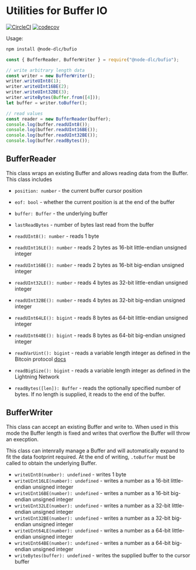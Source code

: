 # Utilities for Buffer IO

[![CircleCI](https://circleci.com/gh/atomicfinance/node-dlc/tree/master.svg?style=shield)](https://circleci.com/gh/atomicfinance/node-dlc/tree/master)
[![codecov](https://codecov.io/gh/atomicfinance/node-dlc/branch/master/graph/badge.svg)](https://codecov.io/gh/atomicfinance/node-dlc)

Usage:

```bash
npm install @node-dlc/bufio
```

```javascript
const { BufferReader, BufferWriter } = require("@node-dlc/bufio");

// write arbitrary length data
const writer = new BufferWriter();
writer.writeUInt8(1);
writer.writeUInt16BE(2);
writer.writeUInt32BE(3);
writer.writeBytes(Buffer.from([4]));
let buffer = writer.toBuffer();

// read values
const reader = new BufferReader(buffer);
console.log(buffer.readUInt8());
console.log(buffer.readUInt16BE());
console.log(buffer.readUInt32BE());
console.log(buffer.readBytes());
```

## BufferReader

This class wraps an existing Buffer and allows reading data from the Buffer. This class includes

- `position: number` - the current buffer cursor position
- `eof: bool` - whether the current position is at the end of the buffer
- `buffer: Buffer` - the underlying buffer
- `lastReadBytes` - number of bytes last read from the buffer

- `readUInt8(): number` - reads 1 byte
- `readUInt16LE(): number` - reads 2 bytes as 16-bit little-endian unsigned integer
- `readUInt16BE(): number` - reads 2 bytes as 16-bit big-endian unsigned integer
- `readUInt32LE(): number` - reads 4 bytes as 32-bit little-endian unsigned integer
- `readUInt32BE(): number` - reads 4 bytes as 32-bit big-endian unsigned integer
- `readUInt64LE(): bigint` - reads 8 bytes as 64-bit little-endian unsigned integer
- `readUInt64BE(): bigint` - reads 8 bytes as 64-bit big-endian unsigned integer
- `readVarUint(): bigint` - reads a variable length integer as defined in the Bitcoin protocol [docs](https://en.bitcoin.it/wiki/Protocol_documentation#Variable_length_integer)
- `readBigSize(): bigint` - reads a variable length integer as defined in the Lightning Network
- `readBytes([len]): Buffer` - reads the optionally specified number of bytes. If no length is supplied, it reads to the end of the buffer.

## BufferWriter

This class can accept an existing Buffer and write to. When used in this mode
the Buffer length is fixed and writes that overflow the Buffer will throw an
execption.

This class can intenrally manage a Buffer and will automatically expand to fit
the data footprint required. At the end of writing, `.toBuffer` must be called
to obtain the underlying Buffer.

- `writeUInt8(number): undefined` - writes 1 byte
- `writeUInt16LE(number): undefined` - writes a number as a 16-bit little-endian unsigned integer
- `writeUInt16BE(number): undefined` - writes a number as a 16-bit big-endian unsigned integer
- `writeUInt32LE(number): undefined` - writes a number as a 32-bit little-endian unsigned integer
- `writeUInt32BE(number): undefined` - writes a number as a 32-bit big-endian unsigned integer
- `writeUInt64LE(number): undefined` - writes a number as a 64-bit little-endian unsigned integer
- `writeUInt64BE(number): undefined` - writes a number as a 64-bit big-endian unsigned integer
- `writeBytes(buffer): undefined` - writes the supplied buffer to the cursor buffer
